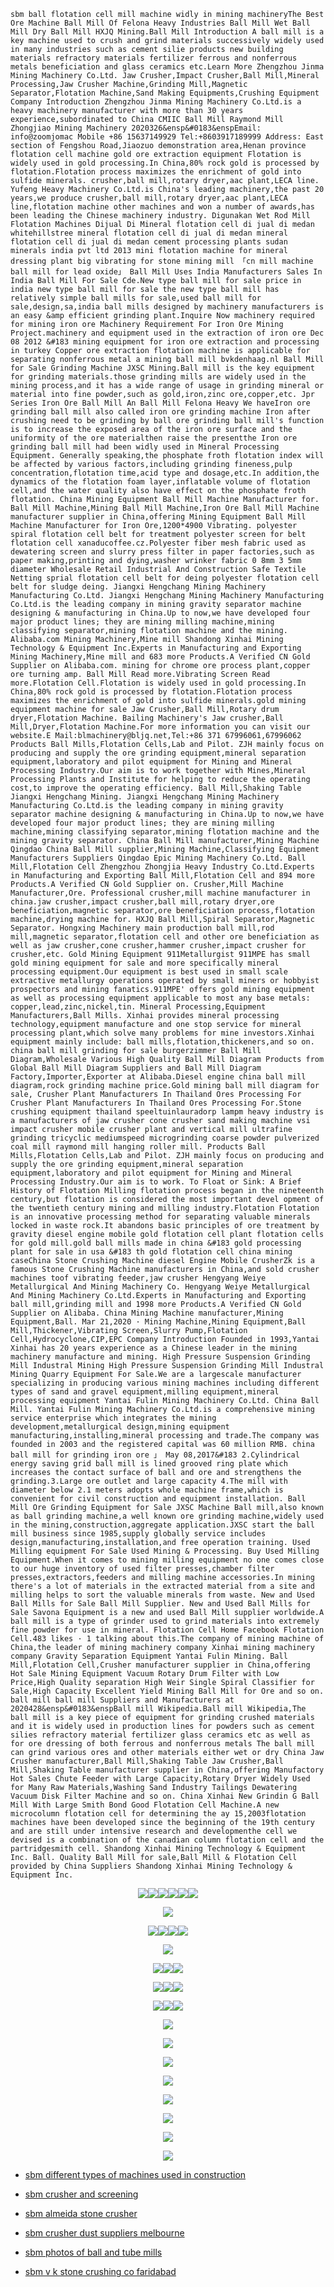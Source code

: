 ```
sbm ball flotation cell mill machine widly in mining machineryThe Best Ore Machine Ball Mill Of Felona Heavy Industries Ball Mill Wet Ball Mill Dry Ball Mill HXJQ Mining.Ball Mill Introduction A ball mill is a key machine used to crush and grind materials successively widely used in many industries such as cement silie products new building materials refractory materials fertilizer ferrous and nonferrous metals beneficiation and glass ceramics etc.Learn More Zhengzhou Jinma Mining Machinery Co.Ltd. Jaw Crusher,Impact Crusher,Ball Mill,Mineral Processing,Jaw Crusher Machine,Grinding Mill,Magnetic Separator,Flotation Machine,Sand Making Equipments,Crushing Equipment Company Introduction Zhengzhou Jinma Mining Machinery Co.Ltd.is a heavy machinery manufacturer with more than 30 years experience,subordinated to China CMIIC Ball Mill Raymond Mill Zhongjiao Mining Machinery 2020326&ensp&#0183&enspEmail: info@zoomjomac Mobile +86 15637149929 Tel:+8603917189999 Address: East section of Fengshou Road,Jiaozuo demonstration area,Henan province flotation cell machine gold ore extraction equipment Flotation is widely used in gold processing.In China,80% rock gold is processed by flotation.Flotation process maximizes the enrichment of gold into sulfide minerals. crusher,ball mill,rotary dryer,aac plant,LECA line. Yufeng Heavy Machinery Co.Ltd.is China's leading machinery,the past 20 years,we produce crusher,ball mill,rotary dryer,aac plant,LECA line,flotation machine other machines and won a number of awards,has been leading the Chinese machinery industry. Digunakan Wet Rod Mill Flotation Machines Dijual Di Mineral flotation cell di jual di medan whitehillstree mineral flotation cell di jual di medan mineral flotation cell di jual di medan cement processing plants sudan minerals india pvt ltd 2013 mini flotation machine for mineral dressing plant big vibrating for stone mining mill 「cn mill machine ball mill for lead oxide」 Ball Mill Uses India Manufacturers Sales In India Ball Mill For Sale Cde.New type ball mill for sale price in india new type ball mill for sale the new type ball mill has relatively simple ball mills for sale,used ball mill for sale,design,sa,india ball mills designed by machinery manufacturers is an easy &amp efficient grinding plant.Inquire Now machinery required for mining iron ore Machinery Requirement For Iron Ore Mining Project.machinery and equipment used in the extraction of iron ore Dec 08 2012 &#183 mining equipment for iron ore extraction and processing in turkey Copper ore extraction flotation machine is applicable for separating nonferrous metal a mining ball mill bvkdenhaag.nl Ball Mill for Sale Grinding Machine JXSC Mining.Ball mill is the key equipment for grinding materials.those grinding mills are widely used in the mining process,and it has a wide range of usage in grinding mineral or material into fine powder,such as gold,iron,zinc ore,copper,etc. Jpr Series Iron Ore Ball Mill An Ball Mill Felona Heavy We haveIron ore grinding ball mill also called iron ore grinding machine Iron after crushing need to be grinding by ball ore grinding ball mill's function is to increase the exposed area of the iron ore surface and the uniformity of the ore materialthen raise the presentthe Iron ore grinding ball mill had been widly used in Mineral Processing Equipment. Generally speaking,the phosphate froth flotation index will be affected by various factors,including grinding fineness,pulp concentration,flotation time,acid type and dosage,etc.In addition,the dynamics of the flotation foam layer,inflatable volume of flotation cell,and the water quality also have effect on the phosphate froth flotation. China Mining Equipment Ball Mill Machine Manufacturer for. Ball Mill Machine,Mining Ball Mill Machine,Iron Ore Ball Mill Machine manufacturer supplier in China,offering Mining Equipment Ball Mill Machine Manufacturer for Iron Ore,1200*4900 Vibrating. polyester spiral flotation cell belt for treatment polyester screen for belt flotation cell xanaducoffee.cz.Polyester fiber mesh fabric used as dewatering screen and slurry press filter in paper factories,such as paper making,printing and dying,washer wrinker fabric 0 8mm 3 5mm diameter Wholesale Retail Industrial And Construction Safe Textile Netting sprial flotation cell belt for deing polyester flotation cell belt for sludge deing. Jiangxi Hengchang Mining Machinery Manufacturing Co.Ltd. Jiangxi Hengchang Mining Machinery Manufacturing Co.Ltd.is the leading company in mining gravity separator machine designing & manufacturing in China.Up to now,we have developed four major product lines; they are mining milling machine,mining classifying separator,mining flotation machine and the mining. Alibaba.com Mining Machinery,Mine mill Shandong Xinhai Mining Technology & Equipment Inc.Experts in Manufacturing and Exporting Mining Machinery,Mine mill and 683 more Products.A Verified CN Gold Supplier on Alibaba.com. mining for chrome ore process plant,copper ore turning amp. Ball Mill Read more.Vibrating Screen Read more.Flotation Cell.Flotation is widely used in gold processing.In China,80% rock gold is processed by flotation.Flotation process maximizes the enrichment of gold into sulfide minerals.gold mining equipment machine for sale Jaw Crusher,Ball Mill,Rotary drum dryer,Flotation Machine. Bailing Machinery's Jaw crusher,Ball Mill,Dryer,Flotation Machine.For more information you can visit our website.E Mail:blmachinery@bljq.net,Tel:+86 371 67996061,67996062 Products Ball Mills,Flotation Cells,Lab and Pilot. ZJH mainly focus on producing and supply the ore grinding equipment,mineral separation equipment,laboratory and pilot equipment for Mining and Mineral Processing Industry.Our aim is to work together with Mines,Mineral Processing Plants and Institute for helping to reduce the operating cost,to improve the operating efficiency. Ball Mill,Shaking Table Jiangxi Hengchang Mining. Jiangxi Hengchang Mining Machinery Manufacturing Co.Ltd.is the leading company in mining gravity separator machine designing & manufacturing in China.Up to now,we have developed four major product lines; they are mining milling machine,mining classifying separator,mining flotation machine and the mining gravity separator. China Ball Mill manufacturer,Mining Machine Qingdao China Ball Mill supplier,Mining Machine,Classifying Equipment Manufacturers Suppliers Qingdao Epic Mining Machinery Co.Ltd. Ball Mill,Flotation Cell Zhengzhou Zhongjia Heavy Industry Co.Ltd.Experts in Manufacturing and Exporting Ball Mill,Flotation Cell and 894 more Products.A Verified CN Gold Supplier on. Crusher,Mill Machine Manufacturer,Ore. Professional crusher,mill machine manufacturer in china.jaw crusher,impact crusher,ball mill,rotary dryer,ore beneficiation,magnetic separator,ore beneficiation process,flotation machine,drying machine for. HXJQ Ball Mill,Spiral Separator,Magnetic Separator. Hongxing Machinery main production ball mill,rod mill,magnetic separator,flotation cell and other ore beneficiation as well as jaw crusher,cone crusher,hammer crusher,impact crusher for crusher,etc. Gold Mining Equipment 911Metallurgist 911MPE has small gold mining equipment for sale and more specifically mineral processing equipment.Our equipment is best used in small scale extractive metallurgy operations operated by small miners or hobbyist prospectors and mining fanatics.911MPE' offers gold mining equipment as well as processing equipment applicable to most any base metals: copper,lead,zinc,nickel,tin. Mineral Processing,Equipment Manufacturers,Ball Mills. Xinhai provides mineral processing technology,equipment manufacture and one stop service for mineral processing plant,which solve many problems for mine investors.Xinhai equipment mainly include: ball mills,flotation,thickeners,and so on. china ball mill grinding for sale burgerzimmer Ball Mill Diagram,Wholesale Various High Quality Ball Mill Diagram Products from Global Ball Mill Diagram Suppliers and Ball Mill Diagram Factory,Importer,Exporter at Alibaba.Diesel engine china ball mill diagram,rock grinding machine price.Gold mining ball mill diagram for sale, Crusher Plant Manufacturers In Thailand Ores Processing For Crusher Plant Manufacturers In Thailand Ores Processing For.Stone crushing equipment thailand speeltuinlauradorp lampm heavy industry is a manufacturers of jaw crusher cone crusher sand making machine vsi impact crusher mobile crusher plant and vertical mill ultrafine grinding tricyclic mediumspeed microgrinding coarse powder pulverized coal mill raymond mill hanging roller mill. Products Ball Mills,Flotation Cells,Lab and Pilot. ZJH mainly focus on producing and supply the ore grinding equipment,mineral separation equipment,laboratory and pilot equipment for Mining and Mineral Processing Industry.Our aim is to work. To Float or Sink: A Brief History of Flotation Milling flotation process began in the nineteenth century,but flotation is considered the most important devel­ opment of the twentieth century mining and milling industry.Flotation Flotation is an innovative processing method for separating valuable minerals locked in waste rock.It abandons basic principles of ore treatment by gravity diesel engine mobile gold flotation cell plant flotation cells for gold mill.gold ball mills made in china &#183 gold processing plant for sale in usa &#183 th gold flotation cell china mining caseChina Stone Crushing Machine diesel Engine Mobile CrusherZk is a famous Stone Crushing Machine manufacturers in China,and sold crusher machines toof vibrating feeder,jaw crusher Hengyang Weiye Metallurgical And Mining Machinery Co. Hengyang Weiye Metallurgical And Mining Machinery Co.Ltd.Experts in Manufacturing and Exporting ball mill,grinding mill and 1998 more Products.A Verified CN Gold Supplier on Alibaba. China Mining Machine manufacturer,Mining Equipment,Ball. Mar 21,2020 · Mining Machine,Mining Equipment,Ball Mill,Thickener,Vibrating Screen,Slurry Pump,Flotation Cell,Hydrocyclone,CIP,EPC Company Introduction Founded in 1993,Yantai Xinhai has 20 years experience as a Chinese leader in the mining machinery manufacture and mining. High Pressure Suspension Grinding Mill Industral Mining High Pressure Suspension Grinding Mill Industral Mining Quarry Equipment For Sale.We are a largescale manufacturer specializing in producing various mining machines including different types of sand and gravel equipment,milling equipment,mineral processing equipment Yantai Fulin Mining Machinery Co.Ltd. China Ball Mill. Yantai Fulin Mining Machinery Co.Ltd.is a comprehensive mining service enterprise which integrates the mining development,metallurgical design,mining equipment manufacturing,installing,mineral processing and trade.The company was founded in 2003 and the registered capital was 60 million RMB. china ball mill for grinding iron ore 」 May 08,2017&#183 2.Cylindrical energy saving grid ball mill is lined grooved ring plate which increases the contact surface of ball and ore and strengthens the grinding.3.Large ore outlet and large capacity 4.The mill with diameter below 2.1 meters adopts whole machine frame,which is convenient for civil construction and equipment installation. Ball Mill Ore Grinding Equipment for Sale JXSC Machine Ball mill,also known as ball grinding machine,a well known ore grinding machine,widely used in the mining,construction,aggregate application.JXSC start the ball mill business since 1985,supply globally service includes design,manufacturing,installation,and free operation training. Used Milling equipment For Sale Used Mining & Processing. Buy Used Milling Equipment.When it comes to mining milling equipment no one comes close to our huge inventory of used filter presses,chamber filter presses,extractors,feeders and milling machine accessories.In mining there's a lot of materials in the extracted material from a site and milling helps to sort the valuable minerals from waste. New and Used Ball Mills for Sale Ball Mill Supplier. New and Used Ball Mills for Sale Savona Equipment is a new and used Ball Mill supplier worldwide.A ball mill is a type of grinder used to grind materials into extremely fine powder for use in mineral. Flotation Cell Home Facebook Flotation Cell.483 likes · 1 talking about this.The company of mining machine of China,the leader of mining machinery company Xinhai mining machinery company Gravity Separation Equipment Yantai Fulin Mining. Ball Mill,Flotation Cell,Crusher manufacturer supplier in China,offering Hot Sale Mining Equipment Vacuum Rotary Drum Filter with Low Price,High Quality separation High Weir Single Spiral Classifier for Sale,High Capacity Excellent Yield Mining Ball Mill for Ore and so on. ball mill ball mill Suppliers and Manufacturers at 2020428&ensp&#0183&enspBall mill Wikipedia.Ball mill Wikipedia,The ball mill is a key piece of equipment for grinding crushed materials and it is widely used in production lines for powders such as cement silies refractory material fertilizer glass ceramics etc as well as for ore dressing of both ferrous and nonferrous metals The ball mill can grind various ores and other materials either wet or dry China Jaw Crusher manufacturer,Ball Mill,Shaking Table Jaw Crusher,Ball Mill,Shaking Table manufacturer supplier in China,offering Manufactory Hot Sales Chute Feeder with Large Capacity,Rotary Dryer Widely Used for Many Raw Materials,Washing Sand Industry Tailings Dewatering Vacuum Disk Filter Machine and so on. China Xinhai New Grindin G Ball Mill With Large Smith Bond Good Flotation Cell Machine.A new microcolumn flotation cell for determining the ay 15,2003flotation machines have been developed since the beginning of the 19th century and are still under intensive research and developmenthe cell we devised is a combination of the canadian column flotation cell and the partridgesmith cell. Shandong Xinhai Mining Technology & Equipment Inc. Ball. Quality Ball Mill for sale,Ball Mill & Flotation Cell provided by China Suppliers Shandong Xinhai Mining Technology & Equipment Inc. 
```

<div align="center">
  
<a rel="nofollow" href="https://m.shibang-china.com?f=github&k=sbm+ball+flotation+cell+mill+machine+widly+in+mining+machinery"><img src="https://static.shibang-china.com/en/l.png"></a><img src="https://static.shibang-china.com/en/hw.png"><a rel="nofollow" href="https://m.shibang-china.com/product/?f=github&k=sbm+ball+flotation+cell+mill+machine+widly+in+mining+machinery"><img src="https://static.shibang-china.com/en/p.png"></a><a rel="nofollow" href="https://m.shibang-china.com/cases/?f=github&k=sbm+ball+flotation+cell+mill+machine+widly+in+mining+machinery"><img src="https://static.shibang-china.com/en/c.png"></a><a rel="nofollow" href="https://m.shibang-china.com/news/?f=github&k=sbm+ball+flotation+cell+mill+machine+widly+in+mining+machinery"><img src="https://static.shibang-china.com/en/n.png"></a><a rel="nofollow" href="https://m.shibang-china.com?f=github&k=sbm+ball+flotation+cell+mill+machine+widly+in+mining+machinery"><img src="https://static.shibang-china.com/en/m.png"></a>

<a rel="nofollow" href="https://m.shibang-china.com/product/?f=github&k=sbm+ball+flotation+cell+mill+machine+widly+in+mining+machinery"><img src="https://static.shibang-china.com/en/b.jpg"></a>
  
<a rel="nofollow" href="https://m.shibang-china.com/solution-aggregate.html?f=github&k=sbm+ball+flotation+cell+mill+machine+widly+in+mining+machinery"><img src="https://static.shibang-china.com/en/a.jpg"></a><a rel="nofollow" href="https://m.shibang-china.com/solution-mine.html?f=github&k=sbm+ball+flotation+cell+mill+machine+widly+in+mining+machinery"><img src="https://static.shibang-china.com/en/m.jpg"></a><a rel="nofollow" href="https://m.shibang-china.com/solution-mill.html?f=github&k=sbm+ball+flotation+cell+mill+machine+widly+in+mining+machinery"><img src="https://static.shibang-china.com/en/g.jpg"></a><a rel="nofollow" href="https://m.shibang-china.com/solution-epc.html?f=github&k=sbm+ball+flotation+cell+mill+machine+widly+in+mining+machinery"><img src="https://static.shibang-china.com/en/e.jpg"></a>

<a rel="nofollow" href="https://m.shibang-china.com/product/?f=github&k=sbm+ball+flotation+cell+mill+machine+widly+in+mining+machinery"><img src="https://static.shibang-china.com/en/a-p.png"></a>

<a rel="nofollow" href="https://m.shibang-china.com/product/crusher/c6x.html?f=github&k=sbm+ball+flotation+cell+mill+machine+widly+in+mining+machinery"><img src="https://static.shibang-china.com/en/j.jpg"></a><a rel="nofollow" href="https://m.shibang-china.com/product/crusher/ci5x.html?f=github&k=sbm+ball+flotation+cell+mill+machine+widly+in+mining+machinery"><img src="https://static.shibang-china.com/en/i.jpg"></a><a rel="nofollow" href="https://m.shibang-china.com/product/crusher/hst.html?f=github&k=sbm+ball+flotation+cell+mill+machine+widly+in+mining+machinery"><img src="https://static.shibang-china.com/en/c.jpg"></a>

<a rel="nofollow" href="https://m.shibang-china.com/product/mill/mtw.html?f=github&k=sbm+ball+flotation+cell+mill+machine+widly+in+mining+machinery"><img src="https://static.shibang-china.com/en/mtw.jpg"></a><a rel="nofollow" href="https://m.shibang-china.com/product/mill/scm.html?f=github&k=sbm+ball+flotation+cell+mill+machine+widly+in+mining+machinery"><img src="https://static.shibang-china.com/en/scm.jpg"></a><a rel="nofollow" href="https://m.shibang-china.com/product/mill/lm.html?f=github&k=sbm+ball+flotation+cell+mill+machine+widly+in+mining+machinery"><img src="https://static.shibang-china.com/en/lm.jpg"></a>

<a rel="nofollow" href="https://m.shibang-china.com/product/sand/vsi6x.html?f=github&k=sbm+ball+flotation+cell+mill+machine+widly+in+mining+machinery"><img src="https://static.shibang-china.com/en/6x.jpg"></a><a rel="nofollow" href="https://m.shibang-china.com/product/sand/vu.html?f=github&k=sbm+ball+flotation+cell+mill+machine+widly+in+mining+machinery"><img src="https://static.shibang-china.com/en/vu.jpg"></a><a rel="nofollow" href="https://m.shibang-china.com/product/mobile/klun.html?f=github&k=sbm+ball+flotation+cell+mill+machine+widly+in+mining+machinery"><img src="https://static.shibang-china.com/en/k.jpg"></a>

<a rel="nofollow" href="https://m.shibang-china.com/cases/?f=github&k=sbm+ball+flotation+cell+mill+machine+widly+in+mining+machinery"><img src="https://static.shibang-china.com/en/case.png"></a>

<a rel="nofollow" href="https://m.shibang-china.com/cases/aggregate/202.html?f=github&k=sbm+ball+flotation+cell+mill+machine+widly+in+mining+machinery"><img src="https://static.shibang-china.com/en/c-1.jpg"></a>

<a rel="nofollow" href="https://m.shibang-china.com/cases/aggregate/203.html?f=github&k=sbm+ball+flotation+cell+mill+machine+widly+in+mining+machinery"><img src="https://static.shibang-china.com/en/c-2.jpg"></a>

<a rel="nofollow" href="https://m.shibang-china.com/cases/mill/123.html?f=github&k=sbm+ball+flotation+cell+mill+machine+widly+in+mining+machinery"><img src="https://static.shibang-china.com/en/c-3.jpg"></a>

<a rel="nofollow" href="https://m.shibang-china.com/contact_us.html?f=github&k=sbm+ball+flotation+cell+mill+machine+widly+in+mining+machinery"><img src="https://static.shibang-china.com/en/contact.png"></a>

<a rel="nofollow" href="https://swt.shibang-china.com/?f=github&k=sbm+ball+flotation+cell+mill+machine+widly+in+mining+machinery"><img src="https://static.shibang-china.com/en/chat.png"></a>

<a rel="nofollow" href="https://whatsapp.shibangsoft.com/WhatsApp.php?f=github&k=sbm+ball+flotation+cell+mill+machine+widly+in+mining+machinery"><img src="https://static.shibang-china.com/en/whatsapp.png"></a>

<a rel="nofollow" href="https://m.shibang-china.com/?f=github&k=sbm+ball+flotation+cell+mill+machine+widly+in+mining+machinery"><img src="https://static.shibang-china.com/en/website.png"></a>

</div>


* [sbm different types of machines used in construction](sbm%20different%20types%20of%20machines%20used%20in%20construction.md)

* [sbm crusher and screening](sbm%20crusher%20and%20screening.md)

* [sbm almeida stone crusher](sbm%20almeida%20stone%20crusher.md)

* [sbm crusher dust suppliers melbourne](sbm%20crusher%20dust%20suppliers%20melbourne.md)

* [sbm photos of ball and tube mills](sbm%20photos%20of%20ball%20and%20tube%20mills.md)

* [sbm v k stone crushing co faridabad](sbm%20v%20k%20stone%20crushing%20co%20faridabad.md)